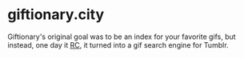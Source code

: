 # giftionary.city

Giftionary's original goal was to be an index for your favorite gifs, but instead, one day it [RC](http://recurse.com), it turned into a gif search engine for Tumblr.
